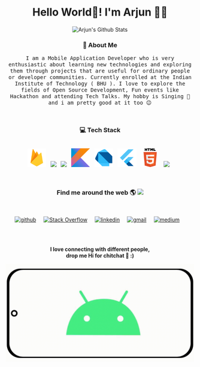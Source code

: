 <html>
<h1 align="center">Hello World👋! I'm Arjun 🧑🏻‍</h1>
<p align="center">
  <img align="center"
    src="https://github-readme-stats.vercel.app/api?username=ARJUPTA&show_icons=true&count_private=true"
    alt="Arjun's Github Stats" />
</p>

<h3 align="center">🤘 About Me</h3>
<p align="center">
  <samp>
    I am a Mobile Application Developer who is very enthusiastic about learning new
    technologies and exploring them through projects that are useful for
    ordinary people or developer communities. Currently enrolled at the Indian
    Institute of Technology ( BHU ). I love to explore the fields of Open
    Source Development, Fun events like Hackathon and attending Tech Talks. My
    hobby is Singing 🎤 and i am pretty good at it too 😉
  </samp>
</p>
<br />
<h3 align="center">💻 Tech Stack</h3>
<p align="center">
  <br />
  <code><img
        height="50"
        src="https://raw.githubusercontent.com/github/explore/80688e429a7d4ef2fca1e82350fe8e3517d3494d/topics/firebase/firebase.png" /></code>&nbsp;&nbsp;
  <code><img
        height="50"
        src="https://camo.githubusercontent.com/1141fa873ae7371cd6b723fef0cd57ca14923123983844571416854b7f5e8fb6/68747470733a2f2f6564656e742e6769746875622e696f2f537570657254696e7949636f6e732f696d616765732f7376672f63706c7573706c75732e737667" /></code>&nbsp;&nbsp;
  <code><img
        height="50"
        src="https://camo.githubusercontent.com/a870803f30db1d15495072fa9e946a7fa6a6fc1a47fe12324aaf7509c410fc4a/68747470733a2f2f6564656e742e6769746875622e696f2f537570657254696e7949636f6e732f696d616765732f7376672f6a6176612e737667" /></code>&nbsp;&nbsp;
  <code><img
        height="50"
        src="https://raw.githubusercontent.com/github/explore/80688e429a7d4ef2fca1e82350fe8e3517d3494d/topics/kotlin/kotlin.png" /></code>&nbsp;&nbsp;
  <code><img
        height="50"
        src="https://raw.githubusercontent.com/github/explore/80688e429a7d4ef2fca1e82350fe8e3517d3494d/topics/dart/dart.png" /></code>&nbsp;&nbsp;
  <code><img
        height="50"
        src="https://raw.githubusercontent.com/github/explore/80688e429a7d4ef2fca1e82350fe8e3517d3494d/topics/flutter/flutter.png" /></code>&nbsp;&nbsp;
  <code><img
        height="50"
        src="https://raw.githubusercontent.com/github/explore/80688e429a7d4ef2fca1e82350fe8e3517d3494d/topics/html/html.png" /></code>&nbsp;&nbsp;
  <code><img
        height="50"
        src="https://camo.githubusercontent.com/b71df4fcf19980b56b49c963638df23b5d1d2b9e9e487548649651f2f3e1d603/68747470733a2f2f6564656e742e6769746875622e696f2f537570657254696e7949636f6e732f696d616765732f7376672f7068702e737667" /></code>&nbsp;&nbsp;
</p>
<br />

<h3 align="center">
  Find me around the web 🌎
  <img src="https://visitor-badge.glitch.me/badge?page_id=github.com/ARJUPTA" />
</h3>
<br />

<p align="center">
  <a href="https://www.github.com/ARJUPTA/"><img 
      src="https://cdn.jsdelivr.net/npm/simple-icons@6.5.0/icons/github.svg" alt="github"
      height="40" /></a>&nbsp;&nbsp;&nbsp;&nbsp;
  <a href="https://stackoverflow.com/users/13279880/arjupta"><img
      src="https://cdn.jsdelivr.net/npm/simple-icons@6.5.0/icons/stackoverflow.svg" alt="Stack Overflow"
      height="40" /></a>&nbsp;&nbsp;&nbsp;&nbsp;
  <a href="https://www.linkedin.com/in/arjupta/"><img
      src="https://cdn.jsdelivr.net/npm/simple-icons@6.5.0/icons/linkedin.svg" alt="linkedin"
      height="40" /></a>&nbsp;&nbsp;&nbsp;&nbsp;
  <a href="mailto:arjupta.90@gmail.com?subject=Olá%20Punit"><img
      src="https://cdn.jsdelivr.net/npm/simple-icons@6.5.0/icons/gmail.svg" alt="gmail"
      height="40" /></a>&nbsp;&nbsp;&nbsp;&nbsp;
  <a href="https://medium.com/@arjupta"><img
      src="https://cdn.jsdelivr.net/npm/simple-icons@6.5.0/icons/medium.svg" alt="medium"
      height="40" /></a>&nbsp;&nbsp;&nbsp;&nbsp;
</p>

<br /><br />

  <p align="center">
      <b>I love connecting with different people, <br> drop me Hi for chitchat 💬 :)</b>
  </p>
  <img src="resources/Footer.gif" alt="mobile" />
</div>
</html>
